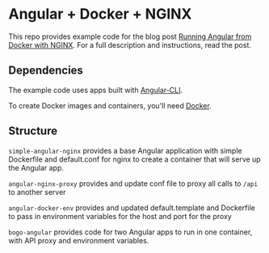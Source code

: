 # Angular + Docker + NGINX

This repo provides example code for the blog post [Running Angular from Docker with NGINX](https://rhgeek.github.io/angular-docker-nginx.html). 
For a full description and instructions, read the post.

## Dependencies

The example code uses apps built with [Angular-CLI](https://github.com/angular/angular-cli). 

To create Docker images and containers, you'll need [Docker](https://www.docker.com/).

## Structure

`simple-angular-nginx` provides a base Angular application with simple Dockerfile and default.conf for nginx 
to create a container that will serve up the Angular app.

`angular-nginx-proxy` provides and update conf file to proxy all calls to `/api` to another server

`angular-docker-env` provides and updated default.template and Dockerfile to pass in environment variables for the host and port for the proxy

`bogo-angular` provides code for two Angular apps to run in one container, with API proxy and environment variables.